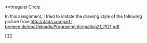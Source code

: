 **Irregular Circle

In this assignment, I tried to imitate the drawing style of the following picture from http://dada.compart-bremen.de/docUploads/ProgrammInformation21_PI21.pdf.

!()[]
